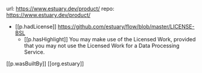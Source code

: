 
url: https://www.estuary.dev/product/
repo: https://www.estuary.dev/product/

- [[p.hadLicense]] https://github.com/estuary/flow/blob/master/LICENSE-BSL
  - [[p.hasHighlight]] You may make use of the Licensed Work, provided that you may not use the Licensed Work for a Data Processing Service.

[[p.wasBuiltBy]] [[org.estuary]]